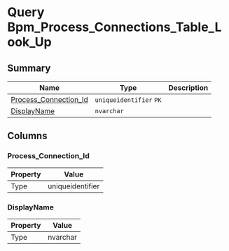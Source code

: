 # Query Bpm_Process_Connections_Table_Look_Up


## Summary

| Name | Type | Description |
| - | - | --- |
|[Process_Connection_Id](#process_connection_id)|`uniqueidentifier` `PK`||
|[DisplayName](#displayname)|`nvarchar` ||

## Columns

### Process_Connection_Id

| Property | Value |
| - | - |
|Type|uniqueidentifier|

### DisplayName

| Property | Value |
| - | - |
|Type|nvarchar|


